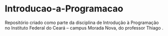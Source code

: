 # Introducao-a-Programacao
Repositório criado como parte da disciplina de Introdução à Programação no Instituto Federal do Ceará – campus Morada Nova, do professor Thiago .
